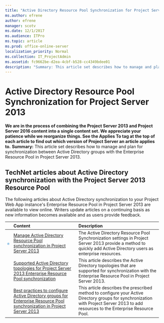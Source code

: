 ```yaml
---
title: "Active Directory Resource Pool Synchronization for Project Server 2013"
ms.author: efrene
author: efrene
manager: scotv
ms.date: 12/1/2017
ms.audience: ITPro
ms.topic: article
ms.prod: office-online-server
localization_priority: Normal
ms.collection: IT_ProjectAdmin
ms.assetid: fc9662be-d2ea-4cbf-b528-cc4349bdee01
description: "Summary: This article set describes how to manage and plan for synchronization between Active Directory groups with the Enterprise Resource Pool in Project Server 2013."
---
```


# Active Directory Resource Pool Synchronization for Project Server 2013
 **We are in the process of combining the Project Server 2013 and Project Server 2016 content into a single content set. We appreciate your patience while we reorganize things. See the Applies To tag at the top of each article to find out which version of Project Server an article applies to.**
 **Summary:** This article set describes how to manage and plan for synchronization between Active Directory groups with the Enterprise Resource Pool in Project Server 2013.
  
## TechNet articles about Active Directory synchronization with the Project Server 2013 Resource Pool

The following articles about Active Directory synchronization to your Project Web App instance's Enterprise Resource Pool in Project Server 2013 are available to view online. Writers update articles on a continuing basis as new information becomes available and as users provide feedback.
  
||**Content**|**Description**|
|:-----|:-----|:-----|
|![Building blocks](images/mod_icon_buildingblock_M.png)|[Manage Active Directory Resource Pool synchronization in Project Server 2013](manage-active-directory-resource-pool-synchronization-in-project-server-2013.md) <br/> |The Active Directory Resource Pool Synchronization settings in Project Server 2013 provide a method to quickly add Active Directory users as enterprise resources.  <br/> |
||[Supported Active Directory topologies for Project Server 2013 Enterprise Resource Pool synchronization](supported-active-directory-topologies-for-project-server-2013-enterprise-resourc.md) <br/> |This article describes the Active Directory topologies that are supported for synchronization with the Enterprise Resource Pool in Project Server 2013.  <br/> |
||[Best practices to configure Active Directory groups for Enterprise Resource Pool synchronization in Project Server 2013](best-practices-to-configure-active-directory-groups-for-enterprise-resource-pool.md) <br/> |This article describes the prescribed method to configure your Active Directory groups for synchronization with Project Server 2013 to add resources to the Enterprise Resource Pool.  <br/> |
   

